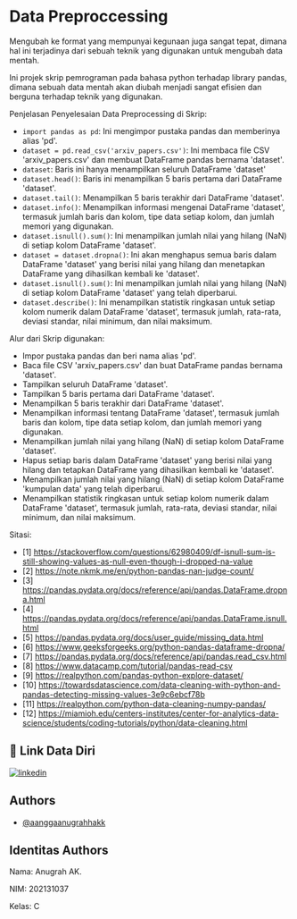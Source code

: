 
# Data Preproccessing

Mengubah ke format yang mempunyai kegunaan juga sangat tepat, dimana hal ini terjadinya dari sebuah teknik yang digunakan untuk mengubah data mentah.

Ini projek skrip pemrograman pada bahasa python terhadap library pandas, dimana sebuah data mentah akan diubah menjadi sangat efisien dan berguna terhadap teknik yang digunakan.

Penjelasan Penyelesaian Data Preprocessing di Skrip:

- `import pandas as pd`: Ini mengimpor pustaka pandas dan memberinya alias 'pd'.
- `dataset = pd.read_csv('arxiv_papers.csv')`: Ini membaca file CSV 'arxiv_papers.csv' dan membuat DataFrame pandas bernama 'dataset'.
- `dataset`: Baris ini hanya menampilkan seluruh DataFrame 'dataset'
- `dataset.head()`: Baris ini menampilkan 5 baris pertama dari DataFrame 'dataset'.
- `dataset.tail()`: Menampilkan 5 baris terakhir dari DataFrame 'dataset'.
- `dataset.info()`: Menampilkan informasi mengenai DataFrame 'dataset', termasuk jumlah baris dan kolom, tipe data setiap kolom, dan jumlah memori yang digunakan.
- `dataset.isnull().sum()`: Ini menampilkan jumlah nilai yang hilang (NaN) di setiap kolom DataFrame 'dataset'.
- `dataset = dataset.dropna()`: Ini akan menghapus semua baris dalam DataFrame 'dataset' yang berisi nilai yang hilang dan menetapkan DataFrame yang dihasilkan kembali ke 'dataset'.
- `dataset.isnull().sum()`: Ini menampilkan jumlah nilai yang hilang (NaN) di setiap kolom DataFrame 'dataset' yang telah diperbarui.
- `dataset.describe()`: Ini menampilkan statistik ringkasan untuk setiap kolom numerik dalam DataFrame 'dataset', termasuk jumlah, rata-rata, deviasi standar, nilai minimum, dan nilai maksimum.

Alur dari Skrip digunakan:
- Impor pustaka pandas dan beri nama alias 'pd'.
- Baca file CSV 'arxiv_papers.csv' dan buat DataFrame pandas bernama 'dataset'.
- Tampilkan seluruh DataFrame 'dataset'.
- Tampilkan 5 baris pertama dari DataFrame 'dataset'.
- Menampilkan 5 baris terakhir dari DataFrame 'dataset'.
- Menampilkan informasi tentang DataFrame 'dataset', termasuk jumlah baris dan kolom, tipe data setiap kolom, dan jumlah memori yang digunakan.
- Menampilkan jumlah nilai yang hilang (NaN) di setiap kolom DataFrame 'dataset'.
- Hapus setiap baris dalam DataFrame 'dataset' yang berisi nilai yang hilang dan tetapkan DataFrame yang dihasilkan kembali ke 'dataset'.
- Menampilkan jumlah nilai yang hilang (NaN) di setiap kolom DataFrame 'kumpulan data' yang telah diperbarui.
- Menampilkan statistik ringkasan untuk setiap kolom numerik dalam DataFrame 'dataset', termasuk jumlah, rata-rata, deviasi standar, nilai minimum, dan nilai maksimum.

Sitasi:
- [1] https://stackoverflow.com/questions/62980409/df-isnull-sum-is-still-showing-values-as-null-even-though-i-dropped-na-value
- [2] https://note.nkmk.me/en/python-pandas-nan-judge-count/
- [3] https://pandas.pydata.org/docs/reference/api/pandas.DataFrame.dropna.html
- [4] https://pandas.pydata.org/docs/reference/api/pandas.DataFrame.isnull.html
- [5] https://pandas.pydata.org/docs/user_guide/missing_data.html
- [6] https://www.geeksforgeeks.org/python-pandas-dataframe-dropna/
- [7] https://pandas.pydata.org/docs/reference/api/pandas.read_csv.html
- [8] https://www.datacamp.com/tutorial/pandas-read-csv
- [9] https://realpython.com/pandas-python-explore-dataset/
- [10] https://towardsdatascience.com/data-cleaning-with-python-and-pandas-detecting-missing-values-3e9c6ebcf78b
- [11] https://realpython.com/python-data-cleaning-numpy-pandas/
- [12] https://miamioh.edu/centers-institutes/center-for-analytics-data-science/students/coding-tutorials/python/data-cleaning.html

## 🔗 Link Data Diri
[![linkedin](https://img.shields.io/badge/linkedin-0A66C2?style=for-the-badge&logo=linkedin&logoColor=white)](https://www.linkedin.com/in/anugrahak)


## Authors

- [@aanggaanugrahhakk](https://github.com/aanggaanugrahhakk)


## Identitas Authors

Nama: Anugrah AK.

NIM: 202131037

Kelas: C
